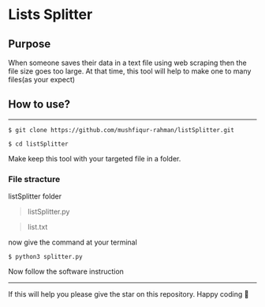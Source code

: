 #  Lists Splitter

## Purpose

When someone saves their data in a text file using web scraping then the file size goes too large. At that time, this tool will help to make one to many files(as your expect) 

## How to use?
-------

```
$ git clone https://github.com/mushfiqur-rahman/listSplitter.git
```
```
$ cd listSplitter
```

Make keep this tool with your targeted file in a folder.

### File stracture

listSplitter folder
> listSplitter.py

> list.txt

now give the command at your terminal
```
$ python3 splitter.py
```

Now follow the software instruction 

-------

If this will help you please give the star on this repository. Happy coding 🧡